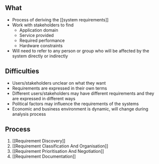 ## What
- Process of deriving the [[system requirements]]
- Work with stakeholders to find
	- Application domain
	- Service provided
	- Required performance
	- Hardware constraints
- Will need to refer to any person or group who will be affected by the system directly or indirectly

## Difficulties
- Users/stakeholders unclear on what they want
- Requirements are expressed in their own terms
- Different users/stakeholders may have different requirements and they are expressed in different ways
- Political factors may influence the requirements of the systems
- Economic and business environment is dynamic, will change during analysis process

## Process
1. [[Requirement Discovery]]
2. [[Requirement Classification And Organisation]]
3. [[Requirement Prioritisation And Negotiation]]
4. [[Requirement Documentation]]